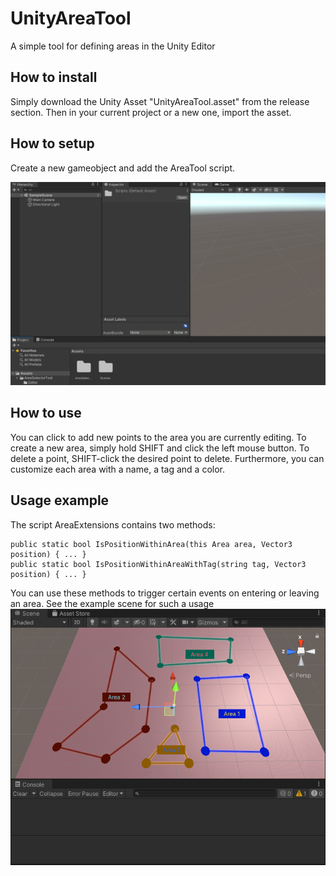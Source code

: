 # UnityAreaTool
A simple tool for defining areas in the Unity Editor

## How to install
Simply download the Unity Asset "UnityAreaTool.asset" from the release section. Then in your current project or a new one, import the asset.

## How to setup
Create a new gameobject and add the AreaTool script.

![gif of how to install](./images/GBO104ZXyp.gif)

## How to use
You can click to add new points to the area you are currently editing. To create a new area, simply hold SHIFT and click the left mouse button. To delete a point, SHIFT-click the desired point to delete. Furthermore, you can customize each area with a name, a tag and a color.

## Usage example
The script AreaExtensions contains two methods:
```
public static bool IsPositionWithinArea(this Area area, Vector3 position) { ... }
public static bool IsPositionWithinAreaWithTag(string tag, Vector3 position) { ... }
```
You can use these methods to trigger certain events on entering or leaving an area. See the example scene for such a usage
![gif of example scene](./images/CrJsr8PKqd.gif)
